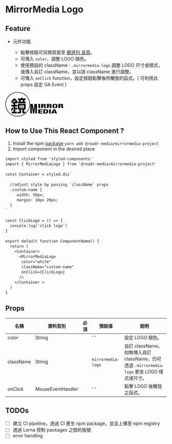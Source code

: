 # MirrorMedia Logo

## Feature

- 元件功能

  - 點擊按鈕可另開頁面至 [鏡週刊 首頁](https://www.mirrormedia.mg/)。
  - 可傳入 `color`，調整 LOGO 顏色。
  - 使用預設的 className : `.mirrormedia-logo` 調整 LOGO 尺寸或樣式，或傳入自訂 className，並以該 className 進行調整。
  - 可傳入 `onClick` function，設定按鈕點擊後所觸發的函式。( 可利用此 props 設定 GA Event )

![MirrorMedia Logo](https://github.com/ChangRongXuan/Portfolio/blob/main/imgs/mirrormedia.svg)

## How to Use This React Component ?

1. Install the npm [package](https://www.npmjs.com/package/@readr-media/mirrormedia-project)
   `yarn add @readr-media/mirrormedia-project`
2. Import component in the desired place

```
import styled from 'styled-components'
import { MirrorMediaLogo } from '@readr-media/mirrormedia-project'

const Container = styled.div`

  //adjust style by passing `className` props
  .custom-name {
     width: 50px;
     margin: 10px 20px;
  }
`

const ClickLogo = () => {
  console.log('click logo')
}

export default function ComponentName() {
  return (
    <Container>
      <MirrorMediaLogo
       color="white"
       className="custom-name"
       onClick={ClickLogo}
      />
    </Container >
  )
}
```

## Props

| 名稱      | 資料型別          | 必須 | 預設值             | 說明                                                                                        |
| --------- | ----------------- | ---- | ------------------ | ------------------------------------------------------------------------------------------- |
| color     | String            |      | ' '                | 設定 LOGO 顏色。                                                                            |
| className | String            |      | `mirrormedia-logo` | 自訂 className。如無傳入自訂 className，仍可透過 `.mirrormedia-logo` 更改 LOGO 樣式或尺寸。 |
| onClick   | MouseEventHandler |      | ' '                | 點擊 LOGO 後觸發之函式。                                                                    |

## TODOs

- [ ] 建立 CI pipeline，透過 CI 產生 npm package，並且上傳至 npm registry
- [ ] 透過 Lerna 控制 packages 之間的版號
- [ ] error handling
